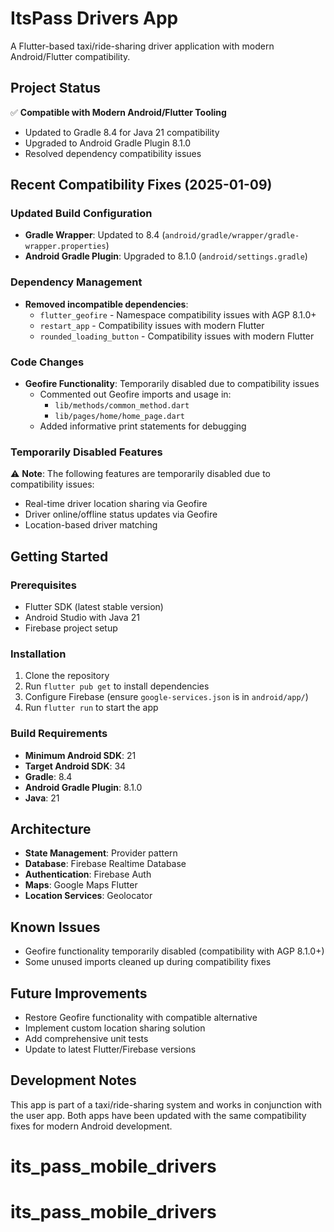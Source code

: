 # ItsPass Drivers App

A Flutter-based taxi/ride-sharing driver application with modern Android/Flutter compatibility.

## Project Status

✅ **Compatible with Modern Android/Flutter Tooling**
- Updated to Gradle 8.4 for Java 21 compatibility
- Upgraded to Android Gradle Plugin 8.1.0
- Resolved dependency compatibility issues

## Recent Compatibility Fixes (2025-01-09)

### Updated Build Configuration
- **Gradle Wrapper**: Updated to 8.4 (`android/gradle/wrapper/gradle-wrapper.properties`)
- **Android Gradle Plugin**: Upgraded to 8.1.0 (`android/settings.gradle`)

### Dependency Management
- **Removed incompatible dependencies**:
  - `flutter_geofire` - Namespace compatibility issues with AGP 8.1.0+
  - `restart_app` - Compatibility issues with modern Flutter
  - `rounded_loading_button` - Compatibility issues with modern Flutter

### Code Changes
- **Geofire Functionality**: Temporarily disabled due to compatibility issues
  - Commented out Geofire imports and usage in:
    - `lib/methods/common_method.dart`
    - `lib/pages/home/home_page.dart`
  - Added informative print statements for debugging

### Temporarily Disabled Features
⚠️ **Note**: The following features are temporarily disabled due to compatibility issues:
- Real-time driver location sharing via Geofire
- Driver online/offline status updates via Geofire
- Location-based driver matching

## Getting Started

### Prerequisites
- Flutter SDK (latest stable version)
- Android Studio with Java 21
- Firebase project setup

### Installation
1. Clone the repository
2. Run `flutter pub get` to install dependencies
3. Configure Firebase (ensure `google-services.json` is in `android/app/`)
4. Run `flutter run` to start the app

### Build Requirements
- **Minimum Android SDK**: 21
- **Target Android SDK**: 34
- **Gradle**: 8.4
- **Android Gradle Plugin**: 8.1.0
- **Java**: 21

## Architecture
- **State Management**: Provider pattern
- **Database**: Firebase Realtime Database
- **Authentication**: Firebase Auth
- **Maps**: Google Maps Flutter
- **Location Services**: Geolocator

## Known Issues
- Geofire functionality temporarily disabled (compatibility with AGP 8.1.0+)
- Some unused imports cleaned up during compatibility fixes

## Future Improvements
- Restore Geofire functionality with compatible alternative
- Implement custom location sharing solution
- Add comprehensive unit tests
- Update to latest Flutter/Firebase versions

## Development Notes
This app is part of a taxi/ride-sharing system and works in conjunction with the user app. Both apps have been updated with the same compatibility fixes for modern Android development.
# its_pass_mobile_drivers
# its_pass_mobile_drivers

